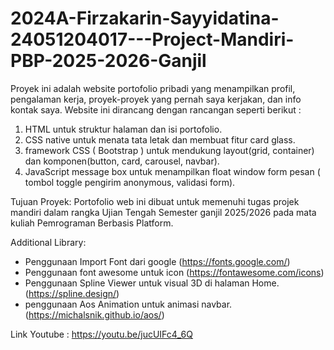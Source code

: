 # 2024A-Firzakarin-Sayyidatina-24051204017---Project-Mandiri-PBP-2025-2026-Ganjil
Proyek ini adalah website portofolio pribadi yang menampilkan profil, pengalaman kerja, proyek-proyek yang pernah saya kerjakan, dan info kontak saya. 
Website ini dirancang dengan rancangan seperti berikut : 
1. HTML untuk struktur halaman dan isi portofolio.
2. CSS native untuk menata tata letak dan membuat fitur card glass.
3. framework CSS ( Bootstrap ) untuk mendukung layout(grid, container) dan komponen(button, card, carousel, navbar).
4. JavaScript message box untuk menampilkan float window form pesan ( tombol toggle pengirim anonymous, validasi form).

Tujuan Proyek:
Portofolio web ini dibuat untuk memenuhi tugas projek mandiri dalam rangka Ujian Tengah Semester ganjil 2025/2026 pada mata kuliah Pemrograman Berbasis Platform.

Additional Library:
- Penggunaan Import Font dari google (https://fonts.google.com/)
- Penggunaan font awesome untuk icon (https://fontawesome.com/icons)
- Penggunaan Spline Viewer untuk visual 3D di halaman Home. (https://spline.design/)
- penggunaan Aos Animation untuk animasi navbar. (https://michalsnik.github.io/aos/)

Link Youtube : https://youtu.be/jucUIFc4_6Q
